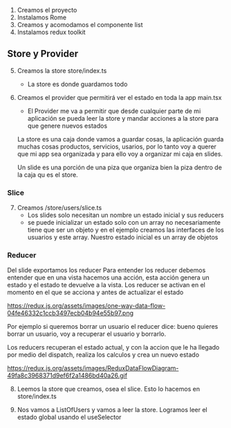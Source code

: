 1. Creamos el proyecto
2. Instalamos Rome
3. Creamos y acomodamos el componente list
4. Instalamos redux toolkit

## Store y Provider

5. Creamos la store store/index.ts
    - La store es donde guardamos todo
6. Creamos el provider que permitirá ver el estado en toda la app main.tsx
    - El Provider me va a permitir que desde cualquier parte de mi aplicación se pueda
    leer la store y mandar acciones a la store para que genere nuevos estados

    La store es una caja donde vamos a guardar cosas, la aplicación guarda muchas cosas
    productos, servicios, usarios, por lo tanto voy a querer que mi app sea organizada y
    para ello voy a organizar mi caja en slides.

    Un slide es una porción de una piza que organiza bien la piza dentro de la caja qu es el store.

### Slice 

7. Creamos /store/users/slice.ts
    - Los slides solo necesitan un nombre un estado inicial y sus reducers
    - se puede inicializar un estado solo con un array no necesariamente tiene que ser un objeto y en el ejemplo creamos las interfaces de los usuarios y este array. 
    Nuestro estado inicial es un array de objetos

### Reducer
Del slide exportamos los reducer
Para entender los reducer debemos entender que en una vista hacemos una acción, esta acción genera un estado y el estado te devuelve a la vista. Los reducer se activan en el momento en el que se acciona y antes de actualizar el estado

https://redux.js.org/assets/images/one-way-data-flow-04fe46332c1ccb3497ecb04b94e55b97.png

Por ejemplo si queremos borrar un usuario el reducer dice: bueno quieres borrar un usuario, voy a recuperar el usuario y borrarlo.

Los reducers recuperan el estado actual, y con la accion que le ha llegado por medio del dispatch, realiza los calculos y crea un nuevo estado

https://redux.js.org/assets/images/ReduxDataFlowDiagram-49fa8c3968371d9ef6f2a1486bd40a26.gif

8. Leemos la store que creamos, osea el slice. Esto lo hacemos en store/index.ts

9. Nos vamos a ListOfUsers y vamos a leer la store. Logramos leer el estado global usando el useSelector